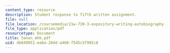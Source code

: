 ```yaml
---
content_type: resource
description: Student response to fifth written assignment.
file: null
file_location: /coursemedia/21w-730-3-expository-writing-autobiography-theory-and-practice-spring-2001/db649951ea6a26dda460f5d5c5f992c8_5anon_mhk.pdf
file_type: application/pdf
resourcetype: Document
title: 5anon_mhk.pdf
uid: db649951-ea6a-26dd-a460-f5d5c5f992c8
---
```

